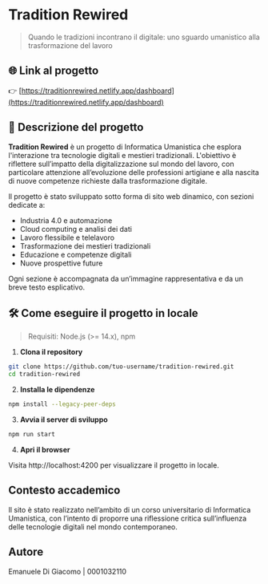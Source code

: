 # Tradition Rewired

> Quando le tradizioni incontrano il digitale: uno sguardo umanistico alla trasformazione del lavoro

## 🌐 Link al progetto

👉 [https://traditionrewired.netlify.app/dashboard](https://traditionrewired.netlify.app/dashboard)

## 🧠 Descrizione del progetto

**Tradition Rewired** è un progetto di Informatica Umanistica che esplora l'interazione tra tecnologie digitali e mestieri tradizionali. L'obiettivo è riflettere sull’impatto della digitalizzazione sul mondo del lavoro, con particolare attenzione all’evoluzione delle professioni artigiane e alla nascita di nuove competenze richieste dalla trasformazione digitale.

Il progetto è stato sviluppato sotto forma di sito web dinamico, con sezioni dedicate a:

- Industria 4.0 e automazione
- Cloud computing e analisi dei dati
- Lavoro flessibile e telelavoro
- Trasformazione dei mestieri tradizionali
- Educazione e competenze digitali
- Nuove prospettive future

Ogni sezione è accompagnata da un’immagine rappresentativa e da un breve testo esplicativo.

## 🛠️ Come eseguire il progetto in locale

> Requisiti: Node.js (>= 14.x), npm

1. **Clona il repository**

```bash
git clone https://github.com/tuo-username/tradition-rewired.git
cd tradition-rewired
```

2. **Installa le dipendenze**

```bash
npm install --legacy-peer-deps
```

3. **Avvia il server di sviluppo**

```bash
npm run start
```

4. **Apri il browser**

Visita http://localhost:4200 per visualizzare il progetto in locale.

## Contesto accademico

Il sito è stato realizzato nell’ambito di un corso universitario di Informatica Umanistica, con l’intento di proporre una riflessione critica sull’influenza delle tecnologie digitali nel mondo contemporaneo.

## Autore

Emanuele Di Giacomo | 0001032110
